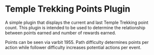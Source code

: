 # Temple Trekking Points Plugin
A simple plugin that displays the current and last Temple Trekking point count.
This plugin is intended to be used to determine the relationship between points earned and number of rewards earned.

Points can be seen via varbit 1955.
Path difficulty determines points per action while follower difficulty increases potential actions per event.